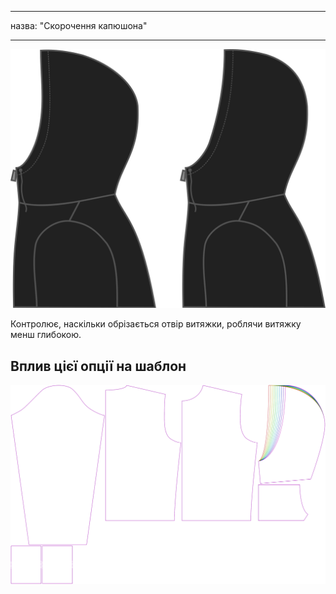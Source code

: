 - - -
назва: "Скорочення капюшона"
- - -

![Скорочення капюшона](./hoodcutback.svg)

Контролює, наскільки обрізається отвір витяжки, роблячи витяжку менш глибокою.

## Вплив цієї опції на шаблон

![На цьому зображенні показано вплив цієї опції шляхом накладання декількох варіантів, які мають різне значення для цієї опції](huey_hoodcutback_sample.svg "Вплив цієї опції на шаблон")
